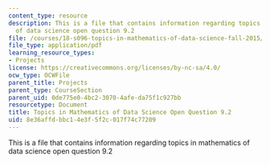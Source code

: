 ```yaml
---
content_type: resource
description: This is a file that contains information regarding topics in mathematics
  of data science open question 9.2
file: /courses/18-s096-topics-in-mathematics-of-data-science-fall-2015/8e36affdbbc14e3f5f2c017f74c77209_MIT18_S096F15_Open9.2.pdf
file_type: application/pdf
learning_resource_types:
- Projects
license: https://creativecommons.org/licenses/by-nc-sa/4.0/
ocw_type: OCWFile
parent_title: Projects
parent_type: CourseSection
parent_uid: 0de775e0-4bc2-3070-4afe-da75f1c927bb
resourcetype: Document
title: Topics in Mathematics of Data Science Open Question 9.2
uid: 8e36affd-bbc1-4e3f-5f2c-017f74c77209
---
```

This is a file that contains information regarding topics in mathematics of data science open question 9.2